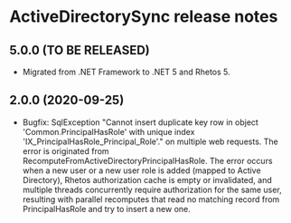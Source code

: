 # ActiveDirectorySync release notes

## 5.0.0 (TO BE RELEASED)

* Migrated from .NET Framework to .NET 5 and Rhetos 5.

## 2.0.0 (2020-09-25)

* Bugfix: SqlException "Cannot insert duplicate key row in object 'Common.PrincipalHasRole' with unique index 'IX_PrincipalHasRole_Principal_Role'." on multiple web requests.
The error is originated from RecomputeFromActiveDirectoryPrincipalHasRole. The error occurs when a new user or a new user role is added (mapped to Active Directory), Rhetos authorization cache is empty or invalidated, and multiple threads concurrently require authorization for the same user, resulting with parallel recomputes that read no matching record from PrincipalHasRole and try to insert a new one.
